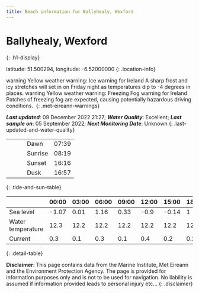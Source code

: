 ```yaml
---
title: Beach information for Ballyhealy, Wexford
---
```

# Ballyhealy, Wexford 
{: .h1-display}

latitude: 51.500294, longitude: -6.52000000
{: .location-info}

<span class="material-icons yellow-warning">warning</span>&nbsp;Yellow weather warning: Ice warning for Ireland A sharp frost and icy stretches will set in on Friday night as temperatures dip to -4 degrees in places.&nbsp;<span class="material-icons yellow-warning">warning</span>&nbsp;Yellow weather warning: Freezing Fog warning for Ireland Patches of freezing fog are expected, causing potentially hazardous driving conditions.&nbsp;
{: .met-eireann-warnings}

___Last updated___: 09 December 2022 21:27; ___Water Quality___: Excellent;
___Last sample on___: 05 September 2022; ___Next Monitoring Date___: Unknown
{: .last-updated-and-water-quality}

|   |   |   |   |   |
|---|---|---|---|---|
|   |   |   | Dawn  | 07:39 |
|   |   |   | Sunrise  | 08:19 |
|   |   |   | Sunset  | 16:16 |
|   |   |   | Dusk  | 16:57 |
{: .tide-and-sun-table}

<div></div>

| | 00:00 | 03:00 | 06:00 | 09:00 | 12:00 | 15:00 | 18:00 | 21:00 |
|---|---|---|---|---|---|---|---|---|
| Sea level | -1.07 | 0.01 | 1.16 | 0.33| -0.9 | -0.14 | 1 | 0.28 |
| Water temperature | 12.3 | 12.2 | 12.2 | 12.2 | 12.2 | 12.2 | 12.2 | 12.2 |
| Current | 0.3 | 0.1 | 0.3 | 0.1 | 0.4| 0.2 | 0.2 | 0.2 |
{: .detail-table}

__Disclaimer__: This page contains data from the Marine Institute,
Met Eireann and the Environment Protection Agency. The page is provided for
information purposes only and is not to be used for navigation. No liability
is assumed if information provided leads to personal injury etc...
{: .disclaimer}